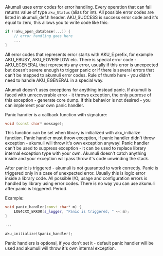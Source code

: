 Akumuli uses error codes for error handling. Every operation that can fail returns value of type `aku_Status` (alias for int). All possible error codes are listed in akumuli_def.h header. AKU_SUCCESS is success error code and it's equal to zero, this allows you to write code like this:
```cpp
if (!aku_open_database(...)) {
    // error handling goes here
    ...
}
```
All error codes that represents error starts with AKU_E prefix, for example AKU_EBUSY, AKU_EOVERFLOW etc. There is special error code - AKU_EGENERAL that represents any error, usually if this error is unexpected but doesn't severe enough to trigger panic or if there is several errors that can't be mapped to akumuli error codes. Rule of thumb here - you didn't need to handle AKU_EGENERAL in a special way.

Akumuli doesn't uses exceptions for anything instead panic. If akumuli is faced with unrecoverable error - it throws exception, the only puprose of this exception - generate core dump. If this behavior is not desired - you can implement your own panic handler.

Panic handler is a callback function with signature:
```cpp
void (const char* message);
```
This function can be set when library is initialized with aku_initialize function. Panic handler must throw exception, if panic handler didn't throw exception - akumuli will throw it's own exception anyway! Panic handler can't be used to suppress exception - it can be used to replace library internal exception type with your own. Akumuli doesn't catch anything inside and your exception will pass throw it's code unwinding the stack.

After panic is triggered - akumuli is not guaranted to work correctly. Panic is triggered only in a case of unexpected error. Usually this is logic error inside a library code. All possible I/O, usage and configuration errors is handled by library using error codes. There is no way you can use akumuli after panic is triggered. Period.

Example:
```cpp
void panic_handler(const char* m) {
    LOG4CXX_ERROR(s_logger, "Panic is triggered, " << m);
}

...

aku_initialize(&panic_handler);
```

Panic handlers is optional, if you don't set it - default panic handler will be used and akumuli will throw it's own internal exception.